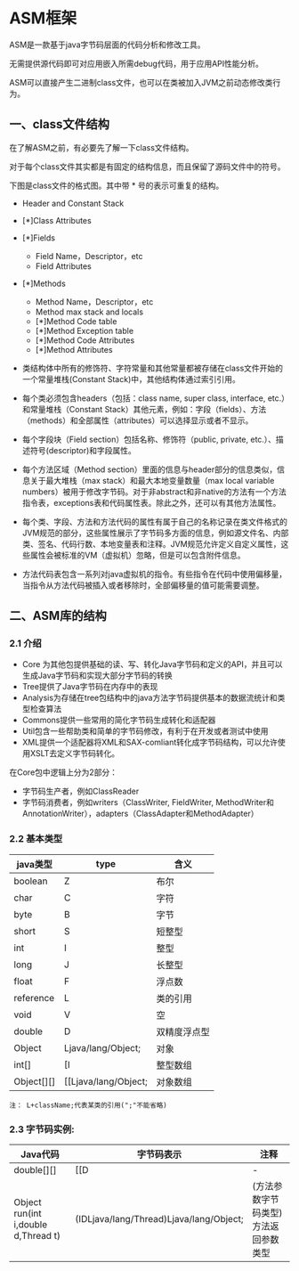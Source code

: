 # ASM框架

ASM是一款基于java字节码层面的代码分析和修改工具。

无需提供源代码即可对应用嵌入所需debug代码，用于应用API性能分析。

ASM可以直接产生二进制class文件，也可以在类被加入JVM之前动态修改类行为。


## 一、class文件结构

在了解ASM之前，有必要先了解一下class文件结构。

对于每个class文件其实都是有固定的结构信息，而且保留了源码文件中的符号。

下图是class文件的格式图。其中带 * 号的表示可重复的结构。

- Header and Constant Stack
- [*]Class Attributes
- [*]Fields
  - Field Name，Descriptor，etc
  - Field Attributes
- [*]Methods
  - Method Name，Descriptor，etc
  - Method max stack and locals
  - [*]Method Code table
  - [*]Method Exception table
  - [*]Method Code Attributes
  - [*]Method Attributes

- 类结构体中所有的修饰符、字符常量和其他常量都被存储在class文件开始的一个常量堆栈(Constant Stack)中，其他结构体通过索引引用。
- 每个类必须包含headers（包括：class name, super class, interface, etc.）和常量堆栈（Constant Stack）其他元素，例如：字段（fields）、方法（methods）和全部属性（attributes）可以选择显示或者不显示。
- 每个字段块（Field section）包括名称、修饰符（public, private, etc.）、描述符号(descriptor)和字段属性。
- 每个方法区域（Method section）里面的信息与header部分的信息类似，信息关于最大堆栈（max stack）和最大本地变量数量（max local variable numbers）被用于修改字节码。对于非abstract和非native的方法有一个方法指令表，exceptions表和代码属性表。除此之外，还可以有其他方法属性。
- 每个类、字段、方法和方法代码的属性有属于自己的名称记录在类文件格式的JVM规范的部分，这些属性展示了字节码多方面的信息，例如源文件名、内部类、签名、代码行数、本地变量表和注释。JVM规范允许定义自定义属性，这些属性会被标准的VM（虚拟机）忽略，但是可以包含附件信息。
- 方法代码表包含一系列对java虚拟机的指令。有些指令在代码中使用偏移量，当指令从方法代码被插入或者移除时，全部偏移量的值可能需要调整。


## 二、ASM库的结构

### 2.1 介绍

- Core 为其他包提供基础的读、写、转化Java字节码和定义的API，并且可以生成Java字节码和实现大部分字节码的转换
- Tree提供了Java字节码在内存中的表现
- Analysis为存储在tree包结构中的java方法字节码提供基本的数据流统计和类型检查算法
- Commons提供一些常用的简化字节码生成转化和适配器
- Util包含一些帮助类和简单的字节码修改，有利于在开发或者测试中使用
- XML提供一个适配器将XML和SAX-comliant转化成字节码结构，可以允许使用XSLT去定义字节码转化。

在Core包中逻辑上分为2部分：

- 字节码生产者，例如ClassReader
- 字节码消费者，例如writers（ClassWriter, FieldWriter, MethodWriter和AnnotationWriter），adapters（ClassAdapter和MethodAdapter）

### 2.2 基本类型

java类型 | type | 含义
--- | --- | ---
boolean | Z | 布尔
char | C | 字符
byte | B | 字节
short | S | 短整型
int | I | 整型
long | J | 长整型
float | F | 浮点数
reference | L | 类的引用
void | V | 空
double | D | 双精度浮点型
Object | Ljava/lang/Object; | 对象
int[] | [I | 整型数组
Object[][] | [[Ljava/lang/Object; | 对象数组

`注： L+className;代表某类的引用(";"不能省略)`

### 2.3 字节码实例:

Java代码 | 字节码表示 | 注释
--- | --- | ---
double[][] | [[D | -
Object run(int i,double d,Thread t) | (IDLjava/lang/Thread)Ljava/lang/Object; | (方法参数字节码类型)方法返回参数类型

